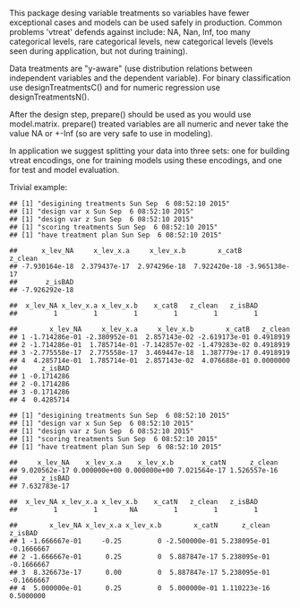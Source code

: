 <!-- README.md is generated from README.Rmd. Please edit that file -->
This package desing variable treatments so variables have fewer exceptional cases and models can be used safely in production. Common problems 'vtreat' defends against include: NA, Nan, Inf, too many categorical levels, rare categorical levels, new categorical levels (levels seen during application, but not during training).

Data treatments are "y-aware" (use distribution relations between independent variables and the dependent variable). For binary classification use designTreatmentsC() and for numeric regression use designTreatmentsN().

After the design step, prepare() should be used as you would use model.matrix. prepare() treated variables are all numeric and never take the value NA or +-Inf (so are very safe to use in modeling).

In application we suggest splitting your data into three sets: one for building vtreat encodings, one for training models using these encodings, and one for test and model evaluation.

Trivial example:

    ## [1] "desigining treatments Sun Sep  6 08:52:10 2015"
    ## [1] "design var x Sun Sep  6 08:52:10 2015"
    ## [1] "design var z Sun Sep  6 08:52:10 2015"
    ## [1] "scoring treatments Sun Sep  6 08:52:10 2015"
    ## [1] "have treatment plan Sun Sep  6 08:52:10 2015"

    ##      x_lev_NA     x_lev_x.a     x_lev_x.b        x_catB       z_clean 
    ## -7.930164e-18  2.379437e-17  2.974296e-18  7.922420e-18 -3.965138e-17 
    ##       z_isBAD 
    ## -7.926292e-18

    ##  x_lev_NA x_lev_x.a x_lev_x.b    x_catB   z_clean   z_isBAD 
    ##         1         1         1         1         1         1

    ##        x_lev_NA     x_lev_x.a     x_lev_x.b        x_catB   z_clean
    ## 1 -1.714286e-01 -2.380952e-01  2.857143e-02 -2.619173e-01 0.4918919
    ## 2 -1.714286e-01  1.785714e-01 -7.142857e-02 -1.479283e-02 0.4918919
    ## 3 -2.775558e-17  2.775558e-17  3.469447e-18  1.387779e-17 0.4918919
    ## 4  4.285714e-01  1.785714e-01  2.857143e-02  4.076688e-01 0.0000000
    ##      z_isBAD
    ## 1 -0.1714286
    ## 2 -0.1714286
    ## 3 -0.1714286
    ## 4  0.4285714

    ## [1] "desigining treatments Sun Sep  6 08:52:10 2015"
    ## [1] "design var x Sun Sep  6 08:52:10 2015"
    ## [1] "design var z Sun Sep  6 08:52:10 2015"
    ## [1] "scoring treatments Sun Sep  6 08:52:10 2015"
    ## [1] "have treatment plan Sun Sep  6 08:52:10 2015"

    ##     x_lev_NA    x_lev_x.a    x_lev_x.b       x_catN      z_clean 
    ## 9.020562e-17 0.000000e+00 0.000000e+00 7.021564e-17 1.526557e-16 
    ##      z_isBAD 
    ## 7.632783e-17

    ##  x_lev_NA x_lev_x.a x_lev_x.b    x_catN   z_clean   z_isBAD 
    ##         1         1        NA         1         1         1

    ##        x_lev_NA x_lev_x.a x_lev_x.b        x_catN      z_clean    z_isBAD
    ## 1 -1.666667e-01     -0.25         0 -2.500000e-01 5.238095e-01 -0.1666667
    ## 2 -1.666667e-01      0.25         0  5.887847e-17 5.238095e-01 -0.1666667
    ## 3  8.326673e-17      0.00         0  5.887847e-17 5.238095e-01 -0.1666667
    ## 4  5.000000e-01      0.25         0  5.000000e-01 1.110223e-16  0.5000000
